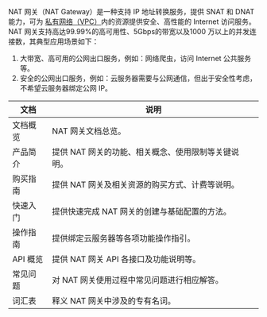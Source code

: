 NAT 网关（NAT Gateway）是一种支持 IP 地址转换服务，提供 SNAT 和 DNAT 能力，可为 [私有网络（VPC）](http://intl.cloud.tencent.com/document/product/215/535)内的资源提供安全、高性能的 Internet 访问服务。NAT 网关支持高达99.99%的高可用性、5Gbps的带宽以及1000 万以上的并发连接数，其典型应用场景如下：
1. 大带宽、高可用的公网出口服务，例如：网络爬虫，访问 Internet 公共服务等。
2. 安全的公网出口服务，例如：云服务器需要与公网通信，但出于安全性考虑，不希望云服务器绑定公网 IP。

| 文档 | 说明 |
|---------|---------|
| 文档概览 | NAT 网关文档总览。|
| 产品简介 | 提供 NAT 网关的功能、相关概念、使用限制等关键说明。 |
| 购买指南 | 提供 NAT 网关及相关资源的购买方式、计费等说明。 |
| 快速入门 | 提供快速完成 NAT 网关的创建与基础配置的方法。 |
| 操作指南 | 提供绑定云服务器等各项功能操作指引。|
| API 概览 | 提供 NAT 网关 API 各接口及功能说明等。|
| 常见问题 | 对 NAT 网关使用过程中常见问题进行相应解答。|
| 词汇表 | 释义 NAT 网关中涉及的专有名词。 |

